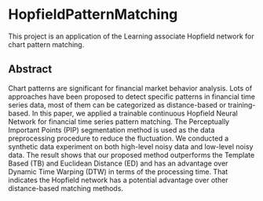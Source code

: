 # HopfieldPatternMatching
This project is an application of the Learning associate Hopfield network for chart pattern matching.

## Abstract

Chart patterns are significant for financial market behavior analysis. Lots of approaches have been proposed to detect specific patterns in financial time series data, most of them can be categorized as distance-based or training-based. In this paper, we applied a trainable continuous Hopfield Neural Network for financial time series pattern matching. The Perceptually Important Points (PIP) segmentation method is used as the data preprocessing procedure to reduce the fluctuation. We conducted a synthetic data experiment on both high-level noisy data and low-level noisy data. The result shows that our proposed method outperforms the Template Based (TB) and Euclidean Distance (ED) and has an advantage over Dynamic Time Warping (DTW) in terms of the processing time. That indicates the Hopfield network has a potential advantage over other distance-based matching methods.
